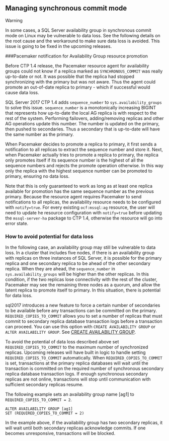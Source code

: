 ## Managing synchronous commit mode

>[!WARNING]
>In some cases, a SQL Server availability group in synchronous commit mode on Linux may be vulnerable to data loss. See the following details on the root cause and the workaround to make sure data loss is avoided. This issue is going to be fixed in the upcoming releases.

###Pacemaker notification for Availability Group resource promotion

Before CTP 1.4 release, the Pacemaker resource agent for availability groups could not know if a replica marked as `SYNCHRONOUS_COMMIT` was really up-to-date or not. It was possible that the replica had stopped synchronizing with the primary but was not aware. Thus the agent could promote an out-of-date replica to primary - which if successful would cause data loss. 

SQL Server 2017 CTP 1.4 adds `sequence_number` to `sys.availability_groups` to solve this issue. `sequence_number` is a monotonically increasing BIGINT that represents how up-to-date the local AG replica is with respect to the rest of the system. Performing failovers, adding/removing replicas and other AG operations update this number. The number is updated on the primary, then pushed to secondaries. Thus a secondary that is up-to-date will have the same number as the primary.

When Pacemaker decides to promote a replica to primary, it first sends a notification to all replicas to extract the sequence number and store it. Next, when Pacemaker actually tries to promote a replica to primary, the replica only promotes itself if its sequence number is the highest of all the sequence numbers and rejects the promote operation otherwise. In this way only the replica with the highest sequence number can be promoted to primary, ensuring no data loss.

Note that this is only guaranteed to work as long as at least one replica available for promotion has the same sequence number as the previous primary. Because the resource agent requires Pacemaker to send notifications to all replicas, the availability resource needs to be configured with `notify=true`. For every existing `ocf:mssql:ag` resource, the user will need to update he resource configuration with `notify=true` before updating the `mssql-server-ha` package to CTP 1.4, otherwise the resource will go into error state. 

### How to avoid potential for data loss 

In the following case, an availability group may still be vulnerable to data loss. In a cluster that includes five nodes, if there is an availability group with replicas on three instances of SQL Server, it is possible for the primary replica and one secondary replica to be ahead of the other secondary replica. When they are ahead, the `sequence_number` in `sys.availability_groups` will be higher than the other replicas. In this condition, if the two replicas lose connectivity with the rest of the cluster, Pacemaker may see the remaining three nodes as a quorum, and allow the latent replica to promote itself to primary. In this situation, there is potential for data loss.

sql2017 introduces a new feature to force a certain number of secondaries to be available before any transactions can be committed on the primary. `REQUIRED_COPIES_TO_COMMIT` allows you to set a number of replicas that must commit to secondary replica database transaction logs before a transaction can proceed. You can use this option with `CREATE AVAILABILITY GROUP` or `ALTER AVAILABILITY GROUP`. See [CREATE AVAILABILITY GROUP](https://msdn.microsoft.com/library/ff878399.aspx).

To avoid the potential of data loss described above set `REQUIRED_COPIES_TO_COMMIT` to the maximum number of synchronized replicas. Upcoming releases will have built in logic to handle setting `REQUIRED_COPIES_TO_COMMIT` automatically.
When `REQUIRED_COPIES_TO_COMMIT` is set, transactions at the primary replica databases will wait until the transaction is committed on the required number of synchronous secondary replica database transaction logs. If enough synchronous secondary replicas are not online, transactions will stop until communication with sufficient secondary replicas resume.

The following example sets an availability group name [ag1] to `REQUIRED_COPIES_TO_COMMIT = 2`. 

```Transact-SQL
ALTER AVAILABILITY GROUP [ag1]
SET (REQUIRED_COPIES_TO_COMMIT = 2)
```

In the example above, if the availability group has two secondary replicas, it will wait until both secondary replicas acknowledge commits. If one becomes unresponsive, transactions will be blocked.
